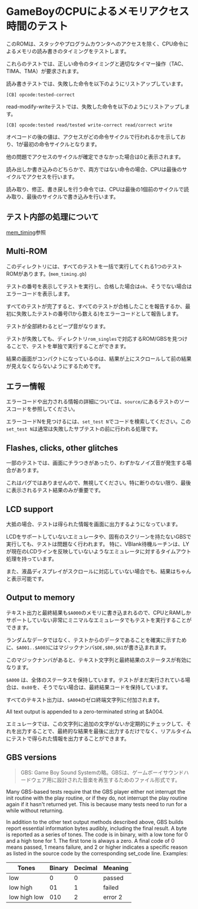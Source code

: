 # GameBoyのCPUによるメモリアクセス時間のテスト

このROMは、スタックやプログラムカウンタへのアクセスを除く、CPU命令によるメモリの読み書きのタイミングをテストします。

これらのテストでは、正しい命令のタイミングと適切なタイマー操作（TAC、TIMA、TMA）が要求されます。

読み書きテストでは、失敗した命令を以下のようにリストアップしています。

```
[CB] opcode:tested-correct
```

read-modify-writeテストでは、失敗した命令を以下のようにリストアップします。

```
[CB] opcode:tested read/tested write-correct read/correct write
```

オペコードの後の値は、アクセスがどの命令サイクルで行われるかを示しており、1が最初の命令サイクルとなります。

他の問題でアクセスのサイクルが確定できなかった場合は0と表示されます。

読み出しか書き込みのどちらかで、両方ではない命令の場合、CPUは最後のサイクルでアクセスを行います。

読み取り、修正、書き戻しを行う命令では、CPUは最後の1個前のサイクルで読み取り、最後のサイクルで書き込みを行います。

## テスト内部の処理について

[mem_timing](../mem_timing/README.ja.md#テスト内部の処理について)参照

## Multi-ROM

このディレクトリには、すべてのテストを一括で実行してくれる1つのテストROMがあります。(`mem_timing.gb`)

テストの番号を表示してテストを実行し、合格した場合は`ok`、そうでない場合はエラーコードを表示します。

すべてのテストが完了すると、すべてのテストが合格したことを報告するか、最初に失敗したテストの番号(1から数える)をエラーコードとして報告します。

テストが全部終わるとビープ音がなります。

テストが失敗しても、ディレクトリ`rom_singles`で対応するROM/GBSを見つけることで、テストを単独で実行することができます。

結果の画面がコンパクトになっているのは、結果が上にスクロールして前の結果が見えなくならないようにするためです。

## エラー情報

エラーコードや出力される情報の詳細については、`source/`にあるテストのソースコードを参照してください。

エラーコードNを見つけるには、`set_test N`でコードを検索してください。この`set_test N`は通常は失敗したサブテストの前に行われる処理です。

## Flashes, clicks, other glitches

一部のテストでは、画面にチラつきがあったり、わずかなノイズ音が発生する場合があります。

これはバグではありませんので、無視してください。特に断りのない限り、最後に表示されるテスト結果のみが重要です。

## LCD support

大抵の場合、テストは得られた情報を画面に出力するようになっています。

LCDをサポートしていないエミュレータや、固有のスクリーンを持たないGBSで実行しても、テストは問題なく行われます。
特に、VBlank待機ルーチンは、LYが現在のLCDラインを反映していないようなエミュレータに対するタイムアウト処理を持っています。

また、液晶ディスプレイがスクロールに対応していない場合でも、結果はちゃんと表示可能です。

## Output to memory

テキスト出力と最終結果も`$A000`のメモリに書き込まれるので、CPUとRAMしかサポートしていない非常にミニマルなエミュレータでもテストを実行することができます。

ランダムなデータではなく、テストからのデータであることを確実に示すために、`$A001..$A003`にはマジックナンバ`$DE,$B0,$61`が書き込まれます。

このマジックナンバがあると、テキスト文字列と最終結果のステータスが有効になります。

`$A000` は、全体のステータスを保持しています。テストがまだ実行されている場合は、`0x80`を、そうでない場合は、最終結果コードを保持しています。

すべてのテキスト出力は、`$A004`のゼロ終端文字列に付加されます。

All text output is appended to a zero-terminated string at $A004. 

エミュレータでは、この文字列に追加の文字がないか定期的にチェックして、それを出力することで、最終的な結果を最後に出力するだけでなく、リアルタイムにテストで得られた情報を出力することができます。

## GBS versions

> GBS: Game Boy Sound Systemの略。GBSは、ゲームボーイサウンドハードウェア用に設計された音楽を再生するためのファイル形式です。

Many GBS-based tests require that the GBS player either not interrupt the init routine with the play routine, or if they do, not interrupt the play routine again if it hasn't returned yet. This is because many tests need to run for a while without returning.

In addition to the other text output methods described above, GBS builds report essential information bytes audibly, including the final result.
A byte is reported as a series of tones. The code is in binary, with a low tone for 0 and a high tone for 1. The first tone is always a zero.
A final code of 0 means passed, 1 means failure, and 2 or higher indicates a specific reason as listed in the source code by the corresponding set_code line.
Examples:

Tones        | Binary | Decimal | Meaning
-----------  | ------ | ------- | -------
low          |  0     | 0       | passed
low high     |  01    | 1       | failed
low high low | 010    | 2       | error 2
